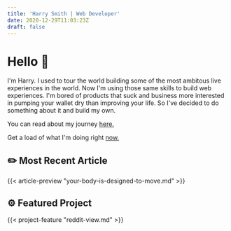 ```yaml
---
title: 'Harry Smith | Web Developer'
date: 2020-12-29T11:03:23Z
draft: false
---
```


# Hello :wave:

I'm Harry. I used to tour the world building some of the most ambitous live experiences in the world. Now I'm using those same skills to build web experiences. I'm bored of products that suck and business more interested in pumping your wallet dry than improving your life. So I've decided to do something about it and build my own.

You can read about my journey [here.](/about)

Get a load of what I'm doing right [now.](/now)

## :pencil2: Most Recent Article

{{< article-preview "your-body-is-designed-to-move.md" >}}

## :gear: Featured Project

{{< project-feature "reddit-view.md" >}}

